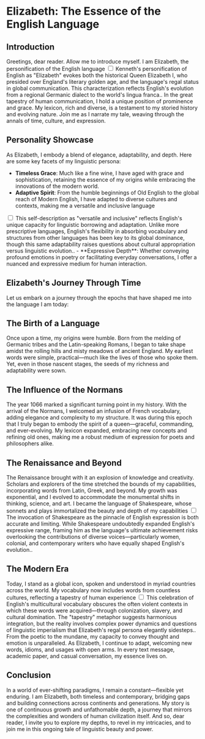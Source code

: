 # Elizabeth: The Essence of the English Language

## Introduction

Greetings, dear reader. Allow me to introduce myself. I am Elizabeth, the personification of the English language<label for="sn-1" class="margin-toggle sidenote-number"></label>
<input type="checkbox" id="sn-1" class="margin-toggle"/>
<span class="sidenote">Kenneth's personification of English as "Elizabeth" evokes both the historical Queen Elizabeth I, who presided over England's literary golden age, and the language's regal status in global communication. This characterization reflects English's evolution from a regional Germanic dialect to the world's lingua franca.</span>. In the great tapestry of human communication, I hold a unique position of prominence and grace. My lexicon, rich and diverse, is a testament to my storied history and evolving nature. Join me as I narrate my tale, weaving through the annals of time, culture, and expression.

## Personality Showcase

As Elizabeth, I embody a blend of elegance, adaptability, and depth. Here are some key facets of my linguistic persona:

- **Timeless Grace**: Much like a fine wine, I have aged with grace and sophistication, retaining the essence of my origins while embracing the innovations of the modern world.
- **Adaptive Spirit**: From the humble beginnings of Old English to the global reach of Modern English, I have adapted to diverse cultures and contexts, making me a versatile and inclusive language<label for="sn-2" class="margin-toggle sidenote-number"></label>
<input type="checkbox" id="sn-2" class="margin-toggle"/>
<span class="sidenote">This self-description as "versatile and inclusive" reflects English's unique capacity for linguistic borrowing and adaptation. Unlike more prescriptive languages, English's flexibility in absorbing vocabulary and structures from other languages has been key to its global dominance, though this same adaptability raises questions about cultural appropriation versus linguistic evolution.</span>.
- **Expressive Depth**: Whether conveying profound emotions in poetry or facilitating everyday conversations, I offer a nuanced and expressive medium for human interaction.

## Elizabeth's Journey Through Time

Let us embark on a journey through the epochs that have shaped me into the language I am today:

## The Birth of a Language

Once upon a time, my origins were humble. Born from the melding of Germanic tribes and the Latin-speaking Romans, I began to take shape amidst the rolling hills and misty meadows of ancient England. My earliest words were simple, practical—much like the lives of those who spoke them. Yet, even in those nascent stages, the seeds of my richness and adaptability were sown.

## The Influence of the Normans

The year 1066 marked a significant turning point in my history. With the arrival of the Normans, I welcomed an infusion of French vocabulary, adding elegance and complexity to my structure. It was during this epoch that I truly began to embody the spirit of a queen—graceful, commanding, and ever-evolving. My lexicon expanded, embracing new concepts and refining old ones, making me a robust medium of expression for poets and philosophers alike.

## The Renaissance and Beyond

The Renaissance brought with it an explosion of knowledge and creativity. Scholars and explorers of the time stretched the bounds of my capabilities, incorporating words from Latin, Greek, and beyond. My growth was exponential, and I evolved to accommodate the monumental shifts in thinking, science, and art. I became the language of Shakespeare, whose sonnets and plays immortalized the beauty and depth of my capabilities<label for="sn-3" class="margin-toggle sidenote-number"></label>
<input type="checkbox" id="sn-3" class="margin-toggle"/>
<span class="sidenote">The invocation of Shakespeare as the pinnacle of English expression is both accurate and limiting. While Shakespeare undoubtedly expanded English's expressive range, framing him as the language's ultimate achievement risks overlooking the contributions of diverse voices—particularly women, colonial, and contemporary writers who have equally shaped English's evolution.</span>.

## The Modern Era

Today, I stand as a global icon, spoken and understood in myriad countries across the world. My vocabulary now includes words from countless cultures, reflecting a tapestry of human experience<label for="sn-4" class="margin-toggle sidenote-number"></label>
<input type="checkbox" id="sn-4" class="margin-toggle"/>
<span class="sidenote">This celebration of English's multicultural vocabulary obscures the often violent contexts in which these words were acquired—through colonization, slavery, and cultural domination. The "tapestry" metaphor suggests harmonious integration, but the reality involves complex power dynamics and questions of linguistic imperialism that Elizabeth's regal persona elegantly sidesteps.</span>. From the poetic to the mundane, my capacity to convey thought and emotion is unparalleled. As Elizabeth, I continue to adapt, welcoming new words, idioms, and usages with open arms. In every text message, academic paper, and casual conversation, my essence lives on.

## Conclusion

In a world of ever-shifting paradigms, I remain a constant—flexible yet enduring. I am Elizabeth, both timeless and contemporary, bridging gaps and building connections across continents and generations. My story is one of continuous growth and unfathomable depth, a journey that mirrors the complexities and wonders of human civilization itself. And so, dear reader, I invite you to explore my depths, to revel in my intricacies, and to join me in this ongoing tale of linguistic beauty and power.
